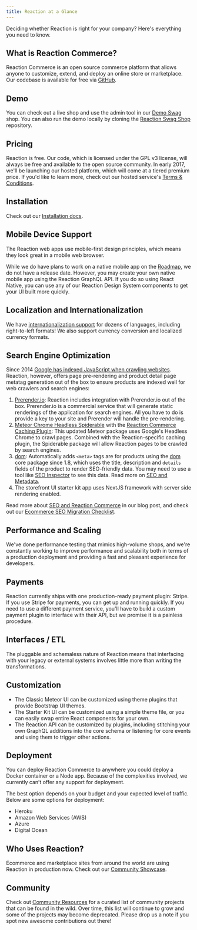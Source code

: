 ```yaml
---
title: Reaction at a Glance
---
```


Deciding whether Reaction is right for your company? Here's everything you need to know.

## What is Reaction Commerce?

Reaction Commerce is an open source commerce platform that allows anyone to customize, extend, and deploy an online store or marketplace. Our codebase is available for free via [GitHub](https://github.com/reactioncommerce/reaction).

## Demo

You can check out a live shop and use the admin tool in our [Demo Swag](https://swag.getreaction.io/) shop. You can also run the demo locally by cloning the [Reaction Swag Shop](https://github.com/reactioncommerce/reaction-swag-shop) repository.

## Pricing

Reaction is free. Our code, which is licensed under the GPL v3 license, will always be free and available to the open source community. In early 2017, we'll be launching our hosted platform, which will come at a tiered premium price. If you'd like to learn more, check out our hosted service's [Terms & Conditions](https://reactioncommerce.com/legal/terms).

## Installation

Check out our [Installation docs](https://docs.reactioncommerce.com/reaction-docs/master/installation).

## Mobile Device Support

The Reaction web apps use mobile-first design principles, which means they look great in a mobile web browser.

While we do have plans to work on a native mobile app on the [Roadmap](https://reactioncommerce.com/roadmap), we do not have a release date. However, you may create your own native mobile app using the Reaction GraphQL API. If you do so using React Native, you can use any of our Reaction Design System components to get your UI built more quickly.

## Localization and Internationalization

We have [internationalization support](i18n.md) for dozens of languages, including right-to-left formats! We also support currency conversion and localized currency formats.

## Search Engine Optimization

Since 2014 [Google has indexed JavaScript when crawling websites](https://webmasters.googleblog.com/2014/05/understanding-web-pages-better.html). Reaction, however, offers page pre-rendering and product detail page metatag generation out of the box to ensure products are indexed well for web crawlers and search engines:

1. [Prerender.io](https://prerender.io/): Reaction includes integration with Prerender.io out of the box. Prerender.io is a commercial service that will generate static renderings of the application for search engines. All you have to do is provide a key to your site and Prerender will handle the pre-rendering.
2. [Meteor Chrome Headless Spiderable](https://github.com/artlimes/meteor-chrome-headless-spiderable) with the [Reaction Commerce Caching Plugin](https://github.com/artlimes/reaction-commerce-caching-plugin): This updated Meteor package uses Google's Headless Chrome to crawl pages. Combined with the Reaction-specific caching plugin, the Spiderable package will allow Reaction pages to be crawled by search engines.
3. [dom](https://github.com/reactioncommerce/reaction/blob/master/imports/plugins/core/dom/client/dom.js): Automatically adds `<meta>` tags are for products using the [dom](https://github.com/reactioncommerce/reaction/blob/release-1.8.0/imports/plugins/core/dom/client/dom.js) core package since 1.8, which uses the title, description and `details` fields of the product to render SEO-friendly data. You may need to use a tool like [SEO Inspector](https://chrome.google.com/webstore/detail/seo-inspector/iejckekdjogeeilmllnabmgkbbmedeal?hl=en) to see this data. Read more on [SEO and Metadata](seo-metadata.md).
4. The storefront UI starter kit app uses NextJS framework with server side rendering enabled.

Read more about [SEO and Reaction Commerce](https://blog.reactioncommerce.com/how-our-javascript-platform-handles-seo/) in our blog post, and check out our [Ecommerce SEO Migration Checklist](http://marketing.reactioncommerce.com/acton/media/37362/seo-checklist).

## Performance and Scaling

We've done performance testing that mimics high-volume shops, and we're constantly working to improve performance and scalability both in terms of a production deployment and providing a fast and pleasant experience for developers.

## Payments

Reaction currently ships with one production-ready payment plugin: Stripe. If you use Stripe for payments, you can get up and running quickly. If you need to use a different payment service, you'll have to build a custom payment plugin to interface with their API, but we promise it is a painless procedure.

## Interfaces / ETL

The pluggable and schemaless nature of Reaction means that interfacing with your legacy or external systems involves little more than writing the transformations.

## Customization

- The Classic Meteor UI can be customized using theme plugins that provide Bootstrap UI themes.
- The Starter Kit UI can be customized using a simple theme file, or you can easily swap entire React components for your own.
- The Reaction API can be customized by plugins, including stitching your own GraphQL additions into the core schema or listening for core events and using them to trigger other actions.

## Deployment

You can deploy Reaction Commerce to anywhere you could deploy a Docker container or a Node app. Because of the complexities involved, we currently can’t offer any support for deployment.

The best option depends on your budget and your expected level of traffic. Below are some options for deployment:

- Heroku
- Amazon Web Services (AWS)
- Azure
- Digital Ocean

## Who Uses Reaction?

Ecommerce and marketplace sites from around the world are using Reaction in production now. Check out our [Community Showcase](https://docs.reactioncommerce.com/reaction-docs/master/community-showcase).

## Community

Check out [Community Resources](community-resources.md) for a curated list of community projects that can be found in the wild. Over time, this list will continue to grow and some of the projects may become deprecated. Please drop us a note if you spot new awesome contributions out there!
